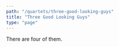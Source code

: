 ```yaml
---
path: "/quartets/three-good-looking-guys"
title: "Three Good Looking Guys"
type: "page"
---
```


There are four of them.
